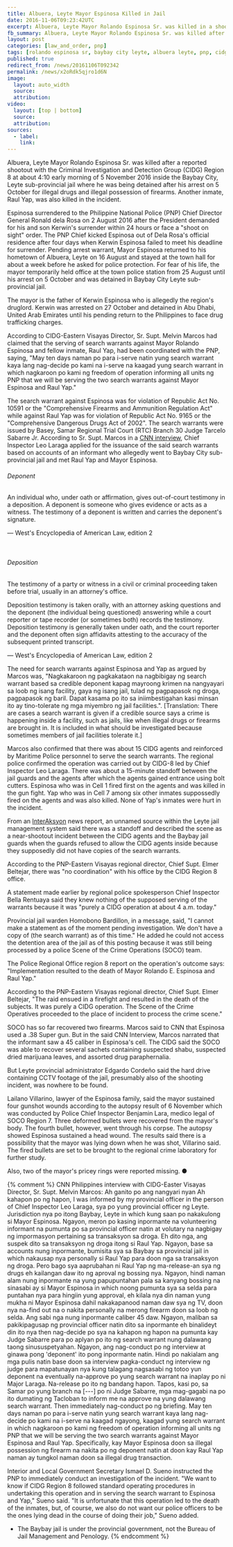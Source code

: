 ```yaml
---
title: Albuera, Leyte Mayor Espinosa Killed in Jail
date: 2016-11-06T09:23:42UTC
excerpt: Albuera, Leyte Mayor Rolando Espinosa Sr. was killed in a shootout with CIDG Region 8 early morning of 5 November 2016 inside the Baybay City, Leyte sub-provincial jail where he was detained since 5 October.
fb_summary: Albuera, Leyte Mayor Rolando Espinosa Sr. was killed after a reported shootout with the Criminal Investigation and Detection Group (CIDG) Region 8 early morning of 5 November 2016 inside the Baybay City, Leyte sub-provincial jail where he was being detained after his arrest on 5 October for illegal drugs and illegal possession of firearms.
layout: post
categories: [law_and_order, pnp]
tags: [rolando espinosa sr, baybay city leyte, albuera leyte, pnp, cidg, cidg region 8, search warrant]
published: true
redirect_from: /news/20161106T092342
permalink: /news/x2oRdk5qjro1d6N
image:
  layout: auto_width
  source: 
  attribution: 
video:
  layout: [top | bottom]
  source: 
  attribution: 
sources:
  - label:
    link:
---
```


Albuera, Leyte Mayor Rolando Espinosa Sr. was killed after a reported shootout with the Criminal Investigation and Detection Group (CIDG) Region 8 at about 4:10 early morning of 5 November 2016 inside the Baybay City, Leyte sub-provincial jail where he was being detained after his arrest on 5 October for illegal drugs and illegal possession of firearms.
Another inmate, Raul Yap, was also killed in the incident.

Espinosa surrendered to the Philippine National Police (PNP) Chief Director General Ronald dela Rosa on 2 August 2016 after the President demanded for his and son Kerwin's surrender within 24 hours or face a "shoot on sight" order.
The PNP Chief kicked Espinosa out of Dela Rosa's official residence after four days when Kerwin Espinosa failed to meet his deadline for surrender.
Pending arrest warrant, Mayor Espinosa returned to his hometown of Albuera, Leyte on 16 August and stayed at the town hall for about a week before he asked for police protection.
For fear of his life, the mayor temporarily held office at the town police station from 25 August until his arrest on 5 October and was detained in Baybay City Leyte sub-provincial jail.

The mayor is the father of Kerwin Espinosa who is allegedly the region's druglord.
Kerwin was arrested on 27 October and detained in Abu Dhabi, United Arab Emirates until his pending return to the Philippines to face drug trafficking charges.

According to CIDG-Eastern Visayas Director, Sr. Supt. Melvin Marcos had claimed that the serving of search warrants against Mayor Rolando Espinosa and fellow inmate, Raul Yap, had been coordinated with the PNP, saying, "May ten days naman po para i-serve natin yung search warrant kaya lang nag-decide po kami na i-serve na kaagad yung search warrant in which nagkaroon po kami ng freedom of operation informing all units ng PNP that we will be serving the two search warrants against Mayor Espinosa and Raul Yap."

The search warrant against Espinosa was for violation of Republic Act No. 10591 or the "Comprehensive Firearms and Ammunition Regulation Act" while against Raul Yap was for violation of Republic Act No. 9165 or the "Comprehensive Dangerous Drugs Act of 2002".
The search warrants were issued by Basey, Samar Regional Trial Court (RTC) Branch 30 Judge Tarcelo Sabarre Jr.
According to Sr. Supt. Marcos in a [CNN interview], Chief Inspector Leo Laraga applied for the issuance of the said search warrants based on accounts of an informant who allegedly went to Baybay City sub-provincial jail and met Raul Yap and Mayor Espinosa.

<div class="aside_right aside_right_left_align aside_width_45">
<h6 class="font_italic">Deponent</h6>
<p>An individual who, under oath or affirmation, gives out-of-court testimony in a deposition.
A deponent is someone who gives evidence or acts as a witness.
The testimony of a deponent is written and carries the deponent's signature.</p>
<p>— West's Encyclopedia of American Law, edition 2</p>
<br/>
<h6 class="font_italic">Deposition</h6>
<p>The testimony of a party or witness in a civil or criminal proceeding taken before trial, usually in an attorney's office.</p>
<p>Deposition testimony is taken orally, with an attorney asking questions and the deponent (the individual being questioned) answering while a court reporter or tape recorder (or sometimes both) records the testimony. Deposition testimony is generally taken under oath, and the court reporter and the deponent often sign affidavits attesting to the accuracy of the subsequent printed transcript.</p>
<p>— West's Encyclopedia of American Law, edition 2</p>
</div>

The need for search warrants against Espinosa and Yap as argued by Marcos was,
"Nagkakaroon ng pagkakataon na nagbibigay ng search warrant based sa credible deponent kapag mayroong krimen na nangyayari sa loob ng isang facility, gaya ng isang jail, tulad ng pagpapasok ng droga, pagpapasok ng baril. Dapat kasama po ito sa iniimbestigahan kasi minsan ito ay tino-tolerate ng mga miyembro ng jail facilities.".
[Translation: There are cases a search warrant is given if a credible source says a crime is happening inside a facility, such as jails, like when illegal drugs or firearms are brought in. It is included in what should be investigated because sometimes members of jail facilities tolerate it.]

Marcos also confirmed that there was about 15 CIDG agents and reinforced by Maritime Police personnel to serve the search warrants.
The regional police confirmed the operation was carried out by CIDG-8 led by Chief Inspector Leo Laraga.
There was about a 15-minute standoff between the jail guards and the agents after which the agents gained entrance using bolt cutters.
Espinosa who was in Cell 1 fired first on the agents and was killed in the gun fight. Yap who was in Cell 7 among six other inmates suppossedly fired on the agents and was also killed. None of Yap's inmates were hurt in the incident.

From an [InterAksyon] news report, an unnamed source within the Leyte jail management system said there was a standoff and described the scene as a near-shootout incident between the CIDG agents and the Baybay jail guards when the guards refused to allow the CIDG agents inside because they supposedly did not have copies of the search warrants.

According to the PNP-Eastern Visayas regional director, Chief Supt. Elmer Beltejar, there was "no coordination" with his office by the CIDG Region 8 office.

A statement made earlier by regional police spokesperson Chief Inspector Bella Rentuaya said they knew nothing of the supposed serving of the warrants because it was "purely a CIDG operation at about 4 a.m. today."

Provincial jail warden Homobono Bardillon, in a message, said, "I cannot make a statement as of the moment pending investigation. We don't have a copy of (the search warrant) as of this time."
He added he could not access the detention area of the jail as of this posting because it was still being processed by a police Scene of the Crime Operations (SOCO) team.

The Police Regional Office region 8 report on the operation's outcome says: "Implementation resulted to the death of Mayor Rolando E. Espinosa and Raul Yap."

According to the PNP-Eastern Visayas regional director, Chief Supt. Elmer Beltejar, "The raid ensued in a firefight and resulted in the death of the subjects. It was purely a CIDG operation. The Scene of the Crime Operatives proceeded to the place of incident to process the crime scene."

SOCO has so far recovered two firearms. Marcos said to CNN that Espinosa used a .38 Super gun.
But in the said CNN Interview, Marcos narrated that the informant saw a 45 caliber in Espinosa's cell.
The CIDG said the SOCO was able to recover several sachets containing suspected shabu, suspected dried marijuana leaves, and assorted drug paraphernalia.

But Leyte provincial administrator Edgardo Cordeño said the hard drive containing CCTV footage of the jail, presumably also of the shooting incident, was nowhere to be found.

Lailano Villarino, lawyer of the Espinosa family, said the mayor sustained four gunshot wounds according to the autopsy result of 6 November which was conducted by Police Chief Inspector Benjamin Lara, medico legal of SOCO Region 7. 
Three deformed bullets were recovered from the mayor's body. The fourth bullet, however, went through his corpse. 
The autopsy showed Espinosa sustained a head wound. 
The results said there is a possibility that the mayor was lying down when he was shot, Villarino said. 
The fired bullets are set to be brought to the regional crime laboratory for further study. 

Also, two of the mayor's pricey rings were reported missing. 
&#x25cf;

{% comment %}
CNN Philippines interview with CIDG-Easter Visayas Director, Sr. Supt. Melvin Marcos:
Ah ganito po ang nangyari nyan
Ah kahapon po ng hapon, I was informed by my provincial officer in the person of Chief Inspector Leo Laraga, sya po yung provincial officer ng Leyte.
Jurisdiction nya po itong Baybay, Leyte in which kung saan po nakakulong si Mayor Espinosa.
Ngayon, meron po kasing inpormante na volunteering informant na pumunta po sa provincial officer natin at volutary na nagbigay ng impormasyon pertaining sa transaksyon sa droga.
Eh dito nga, ang suspek dito sa transaksyon ng droga itong si Raul Yap.
Ngayon, base sa accounts nung inpormante, bumisita sya sa Baybay sa provincial jail in which nakausap nya personally si Raul Yap para doon nga sa transaksyon ng droga.
Pero bago sya aaprubahan ni Raul Yap ng ma-release-an sya ng drugs eh kailangan daw ito ng aproval ng bossing nya.
Ngayon, hindi naman alam nung inpormante na yung papupuntahan pala sa kanyang bossing na sinasabi ay si Mayor Espinosa in which noong pumunta sya sa selda para puntahan nya para hingiin yung approval, eh kilala nya din naman yung mukha ni Mayor Espinosa dahil nakakapanood naman daw sya ng TV, doon nya na-find out na o nakita personally na merong firearm doon sa loob ng selda.
Ang sabi nga nung inpormante caliber 45 daw.
Ngayon, maliban sa pakikipagusap ng provincial officer natin dito sa inpormante eh binalideyt din ito nya then nag-decide po sya na kahapon ng hapon na pumunta kay Judge Sabarre para po aplyan po ito ng search warrant nung dalawang taong sinususpetyahan.
Ngayon, ang nag-conduct po ng interview at ginawa pong 'deponent' ito pong inpormante natin.
Hindi po nakialam ang mga pulis natin base doon sa interview pagka-conduct ng interview ng judge para mapatunayan nya kung talagang nagsasabi ng totoo yun deponent na eventually na-approve po yung search warrant na inaplay po ni Major Laraga.
Na-release po ito ng bandang hapon.
Tapos, kasi po, sa Samar po yung branch na [---] po ni Judge Sabarre, mga mag-gagabi na po ito dumating ng Tacloban to inform me na approve na yung dalawang search warrant.
Then immediately nag-conduct po ng briefing.
May ten days naman po para i-serve natin yung search warrant kaya lang nag-decide po kami na i-serve na kaagad ngayong, kaagad yung search warrant in which nagkaroon po kami ng freedom of operation informing all units ng PNP that we will be serving the two search warrants against Mayor Espinosa and Raul Yap.
Specifically, kay Mayor Espinosa doon sa illegal possession ng firearm na nakita po ng deponent natin at doon kay Raul Yap naman ay tungkol naman doon sa illegal drug transaction.


Interior and Local Government Secretary Ismael D. Sueno instructed the PNP to immediately conduct an investigation of the incident.
"We want to know if CIDG Region 8 followed standard operating procedures in undertaking this operation and in serving the search warrant to Espinosa and Yap," Sueno said.
"It is unfortunate that this operation led to the death of the inmates, but, of course, we also do not want our police officers to be the ones lying dead in the course of doing their job," Sueno added.


* The Baybay jail is under the provincial government, not the Bureau of Jail Management and Penology.
{% endcomment %}

[CNN interview]: http://cnnphilippines.com/regional/2016/11/05/Albuera-Mayor-Rolando-Espinosa-killed-in-jail.html
[InterAksyon]: http://www.interaksyon.com/article/133992/nanlaban--albuera-mayor-espinosa-killed-in-leyte-jail-cell


